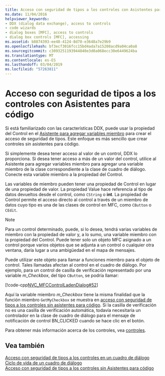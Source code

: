 ```yaml
---
title: Acceso con seguridad de tipos a los controles con Asistentes para código
ms.date: 11/04/2016
helpviewer_keywords:
- DDX (dialog data exchange), access to controls
- code wizards
- dialog boxes [MFC], access to controls
- dialog box controls [MFC], accessing
ms.assetid: b8874393-ee48-4124-8d78-e3648a7e29b9
ms.openlocfilehash: bf3ecf3016fcc15bd4ada7a15208acd9a04ca0a8
ms.sourcegitcommit: c3093251193944840e3d0a068ecc30e6449624ba
ms.translationtype: MT
ms.contentlocale: es-ES
ms.lasthandoff: 03/04/2019
ms.locfileid: "57263811"
---
```

# <a name="type-safe-access-to-controls-with-code-wizards"></a>Acceso con seguridad de tipos a los controles con Asistentes para código

Si está familiarizado con las características DDX, puede usar la propiedad del Control en el [Asistente para agregar variables miembro](../ide/add-member-variable-wizard.md) para crear el acceso de seguridad de tipos. Este enfoque es más sencillo que crear controles sin asistentes para código.

Si simplemente desea tener acceso al valor de un control, DDX lo proporciona. Si desea tener acceso a más de un valor del control, utilice al Asistente para agregar variables miembro para agregar una variable miembro de la clase correspondiente a la clase de cuadro de diálogo. Conecte esta variable miembro a la propiedad del Control.

Las variables de miembro pueden tener una propiedad de Control en lugar de una propiedad de valor. La propiedad Value hace referencia al tipo de datos devueltos desde el control, como `CString` o **int**. La propiedad de Control permite el acceso directo al control a través de un miembro de datos cuyo tipo es una de las clases de control en MFC, como `CButton` o `CEdit`.

> [!NOTE]
>  Para un control determinado, puede, si lo desea, tendrá varias variables de miembro con la propiedad de valor y, a lo sumo, una variable miembro con la propiedad del Control. Puede tener solo un objeto MFC asignado a un control porque varios objetos que se adjunta a un control o cualquier otra ventana, daría lugar a una ambigüedad en el mapa de mensajes.

Puede utilizar este objeto para llamar a funciones miembro para el objeto de control. Tales llamadas afectan al control en el cuadro de diálogo. Por ejemplo, para un control de casilla de verificación representado por una variable *m_Checkbox*, del tipo `CButton`, se podría llamar:

[!code-cpp[NVC_MFCControlLadenDialog#52](../mfc/codesnippet/cpp/type-safe-access-to-controls-with-code-wizards_1.cpp)]

Aquí la variable miembro *m_Checkbox* tiene la misma finalidad que la función miembro `GetMyCheckbox` se muestra en [acceso con seguridad de tipos a los controles sin asistentes para código](../mfc/type-safe-access-to-controls-without-code-wizards.md). Si la casilla de verificación no es una casilla de verificación automática, todavía necesitaría un controlador en la clase de cuadro de diálogo para el mensaje de notificación de control BN_CLICKED cuando se hace clic en el botón.

Para obtener más información acerca de los controles, vea [controles](../mfc/controls-mfc.md).

## <a name="see-also"></a>Vea también

[Acceso con seguridad de tipos a los controles en un cuadro de diálogo](../mfc/type-safe-access-to-controls-in-a-dialog-box.md)<br/>
[Ciclo de vida de un cuadro de diálogo](../mfc/life-cycle-of-a-dialog-box.md)<br/>
[Acceso con seguridad de tipos a los controles sin Asistentes para código](../mfc/type-safe-access-to-controls-without-code-wizards.md)
